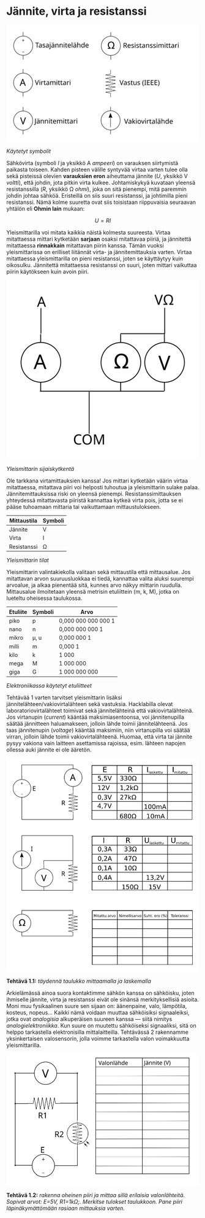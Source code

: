 # Jännite, virta ja resistanssi

![Käytetyt symbolit](symbolit.svg)

*Käytetyt symbolit*

Sähkövirta (symboli *I* ja yksikkö A *ampeeri*) on varauksen siirtymistä
paikasta toiseen. Kahden pisteen välille syntyvää virtaa varten tulee olla
sekä pisteissä olevien **varauksien eron** aiheuttama jännite (*U*, yksikkö
V *voltti*), että johdin, jota pitkin virta kulkee. Johtamiskykyä kuvataan
yleensä resistanssilla (*R*, yksikkö &#8486; *ohmi*), joka on sitä pienempi,
mitä paremmin johdin johtaa sähköä. Eristeillä on siis suuri resistanssi,
ja johtimilla pieni resistanssi. Nämä kolme suuretta ovat siis toisistaan
riippuvaisia seuraavan yhtälön eli **Ohmin lain** mukaan:

$$
U = RI
$$

Yleismittarilla voi mitata kaikkia näistä kolmesta suureesta. Virtaa
mitattaessa mittari kytketään **sarjaan** osaksi mitattavaa piiriä, ja
jännitettä mitattaessa **rinnakkain** mitattavan piirin kanssa. Tämän vuoksi
yleismittarissa on erilliset liitännät virta- ja jännitemittauksia varten.
Virtaa mitattaessa yleismittarilla on pieni resistanssi, joten se käyttäytyy
kuin oikosulku. Jännitettä mitattaessa resistanssi on suuri, joten mittari
vaikuttaa piirin käytökseen kuin avoin piiri.

![Yleismittarin sijaiskytkentä](yleismittari.svg)

*Yleismittarin sijaiskytkentä*

Ole tarkkana virtamittauksien kanssa! Jos mittari kytketään väärin virtaa
mitattaessa, mitattava piiri voi helposti tuhoutua ja yleismittarin sulake
palaa. Jännitemittauksissa riski on yleensä pienempi. Resistanssimittauksen
yhteydessä mitattavasta piiristä kannattaa kytkeä virta pois, jotta se ei
pääse tuhoamaan mittaria tai vaikuttamaan mittaustulokseen.

| Mittaustila | Symboli |
| ----------- | ------- |
| Jännite     | V       |
| Virta       | I       |
| Resistanssi | &#8486; |

*Yleismittarin tilat*

Yleismittarin valintakiekolla valitaan sekä mittaustila että mittausalue. Jos
mitattavan arvon suuruusluokkaa ei tiedä, kannattaa valita aluksi suurempi
arvoalue, ja alkaa pienentää sitä, kunnes arvo näkyy mittarin ruudulla.
Mittausalue ilmoitetaan yleensä metrisin etuliittein (m, k, M), jotka on
lueteltu oheisessa taulukossa.

| Etuliite    | Symboli    | Arvo                |
| ----------- | ---------- | ------------------- |
| piko        | p          | 0,000 000 000 000 1 |
| nano        | n          | 0,000 000 000 1     |
| mikro       | &micro;, u | 0,000 000 1         |
| milli       | m          | 0,000 1             |
| kilo        | k          | 1 000               |
| mega        | M          | 1 000 000           |
| giga        | G          | 1 000 000 000       |

*Elektroniikassa käytetyt etuliitteet*

Tehtävää 1 varten tarvitset yleismittarin lisäksi
jännitelähteen/vakiovirtalähteen sekä vastuksia. Hacklabilla
olevat laboratoriovirtalähteet toimivat sekä jännitelähteinä että
vakiovirtalähteinä. Jos virtanupin (*current*) kääntää maksimiasentoonsa,
voi jännitenupilla säätää jännitteen haluamakseen, jolloin lähde
toimii jännitelähteenä. Jos taas jännitenupin (*voltage*) kääntää
maksimiin, niin virtanupilla voi säätää virran, jolloin lähde toimii
vakiovirtalähteenä. Huomaa, että virta tai jännite pysyy vakiona vain
laitteen asettamissa rajoissa, esim. lähteen napojen ollessa auki jännite
ei ole ääretön.

![Tehtävä 1](urimittaus.svg)

**Tehtävä 1.1:** *täydennä taulukko mittaamalla ja laskemalla*

Arkielämässä ainoa suora kontaktimme sähkön kanssa on sähköisku,
joten ihmiselle jännite, virta ja resistanssi eivät ole sinänsä
merkityksellisiä asioita.  Moni muu fysikaalinen suure sen sijaan on:
äänenpaine, valo, lämpötila, kosteus, nopeus... Kaikki nämä voidaan
muuttaa sähköisiksi signaaleiksi, jotka ovat *analogisia* alkuperäisen
suureen kanssa &mdash; siitä nimitys *analogielektroniikka*.  Kun suure
on muutettu sähköiseksi signaaliksi, sitä on helppo tarkastella
elektronisilla mittalaitteilla. Tehtävässä 2 rakennamme yksinkertaisen
valosensorin, jolla voimme tarkastella valon voimakkuutta yleismittarilla.

![Tehtävä 2](ldrmittaus.svg)

**Tehtävä 1.2:** *rakenna oheinen piiri ja mittaa sillä erilaisia
valonlähteitä. Sopivat arvot: E=5V, R1=1k&#8486;;. Merkitse tulokset
taulukkoon. Pane piiri läpinäkymättömään rasiaan mittauksia varten.*
